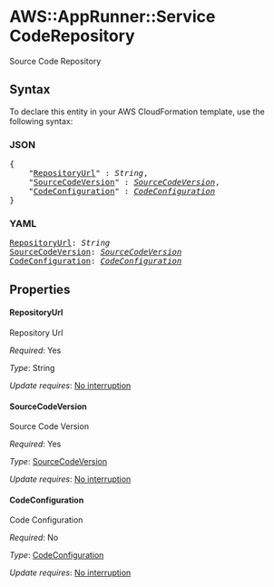 # AWS::AppRunner::Service CodeRepository

Source Code Repository

## Syntax

To declare this entity in your AWS CloudFormation template, use the following syntax:

### JSON

<pre>
{
    "<a href="#repositoryurl" title="RepositoryUrl">RepositoryUrl</a>" : <i>String</i>,
    "<a href="#sourcecodeversion" title="SourceCodeVersion">SourceCodeVersion</a>" : <i><a href="sourcecodeversion.md">SourceCodeVersion</a></i>,
    "<a href="#codeconfiguration" title="CodeConfiguration">CodeConfiguration</a>" : <i><a href="codeconfiguration.md">CodeConfiguration</a></i>
}
</pre>

### YAML

<pre>
<a href="#repositoryurl" title="RepositoryUrl">RepositoryUrl</a>: <i>String</i>
<a href="#sourcecodeversion" title="SourceCodeVersion">SourceCodeVersion</a>: <i><a href="sourcecodeversion.md">SourceCodeVersion</a></i>
<a href="#codeconfiguration" title="CodeConfiguration">CodeConfiguration</a>: <i><a href="codeconfiguration.md">CodeConfiguration</a></i>
</pre>

## Properties

#### RepositoryUrl

Repository Url

_Required_: Yes

_Type_: String

_Update requires_: [No interruption](https://docs.aws.amazon.com/AWSCloudFormation/latest/UserGuide/using-cfn-updating-stacks-update-behaviors.html#update-no-interrupt)

#### SourceCodeVersion

Source Code Version

_Required_: Yes

_Type_: <a href="sourcecodeversion.md">SourceCodeVersion</a>

_Update requires_: [No interruption](https://docs.aws.amazon.com/AWSCloudFormation/latest/UserGuide/using-cfn-updating-stacks-update-behaviors.html#update-no-interrupt)

#### CodeConfiguration

Code Configuration

_Required_: No

_Type_: <a href="codeconfiguration.md">CodeConfiguration</a>

_Update requires_: [No interruption](https://docs.aws.amazon.com/AWSCloudFormation/latest/UserGuide/using-cfn-updating-stacks-update-behaviors.html#update-no-interrupt)
